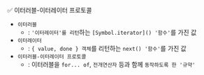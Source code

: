 ✅ 이터러블-이터레이터 프로토콜

* `이터러블`
  * : `'이터레이터'를 리턴`하는 `[Symbol.iterator]() '함수'`를 가진 값
* `이터레이터`
  * : `{ value, done } 객체`를 리턴하는 `next() '함수'`를 가진 값
* `이터러블-이터레이터 프로토콜`
  * : 이터러블을 `for... of`, `전개연산자` 등과 함께 `동작하도록 한 '규약'`